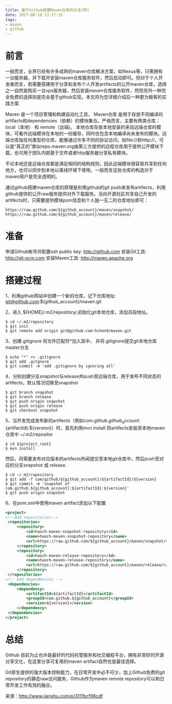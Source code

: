 ```yaml
---
title: 基于Github搭建Maven仓库的方法(转)
date: 2017-08-18 13:17:15
tags:
- maven
- github
---
```

# 前言
一般而言，业界已经有许多成熟的maven仓库解决方案，如Nexus等，只需拥有一台服务器，并下载并安装maven仓库服务软件，然后启动即可。但对于个人开发者而言，若需要搭建用于分享和发布个人开发artifacts的公开maven仓库，选择之一自然是购买一台vps服务器，然后安装maven仓库服务软件，然而另外一种完全免费的选择则是完全基于github实现，本文将为您详细介绍后一种更为极客的实践方案

<!--more-->

Maven 是一个项目管理和构建自动化工具， Maven仓库 是用于存放不同编译的artifacts和dependencies（依赖）的模块集合。严格而言，主要有两类仓库： local（本地） 和 remote（远端)。
本地仓库存放本地安装的来自远端仓库的模块，可看作远端模块在本地的一份缓存，同时也包含本地编译尚未发布的模块。远端仓库指任何类型的仓库，能够通过许多不同的协议访问，如file://和http://，可以是“真正的”类似repo.maven.org由第三方提供的远程仓库用于提供公开模块下载，也可用于团队内部基于文件或者http服务器分享私有模块。

不论本地还是远端仓库都是满足相同的结构规则，因此远端模块很容易共享到任何地方，也可以同步到本地以离线环境下使用。一般而言这些仓库的构造对于maven用户是完全透明的。

通过github搭建maven仓库的原理是利用github的git push来发布artifects，利用github提供的公开raw服务提供对外下载服务。当向开源社区共享自己开发的artifects时，只需要提供模块pom信息和个人独一无二的仓库地址即可：
```
https://raw.github.com/${github_account}/maven/snapshot/
https://raw.github.com/${github_account}/maven/release/
```
# 准备
申请Github帐号并配置ssh public key: http://github.com
安装Git工具: http://git-scm.com
安装Maven工具: http://maven.apache.org

# 搭建过程
1、利用github网站中创建一个新的仓库，记下仓库地址:
git@github.com:${github_account}/maven.git

2、进入 ${HOME}/.m2/repository/,初始化git本地仓库，添加员段地址。
```
$ cd ~/.m2/repository
$ git init
$ git remote add origin git@github.com:hchen9/maven.git
```

3、创建.gitignore 将文件匹配符*加入其中， 并将.gitignore提交git本地仓库master分支
```
$ echo "*" >> .gitignore
$ git add .gitgnore
$ git commit -m 'add .gitignore by ignoring all'
```
4、分别创建分支snapshot与release并push至远端仓库，用于发布不同状态的artifects，默认情况切换至snapshot
```
$ git branch snapshot
$ git branch release
$ git push origin snapshot
$ git push origin release
$ git checkout snapshot
```

5、当开发完成发布新的artifects（例如com.github.${github_account}:${artifactId}:${version}）时，首先利用mvn install 将artifects安装至本地maven仓库中 ~/.m2/repositor
```
$ cd ${project_root}
$ mvn install
```
然后，将需要发布对应版本的artifects所闻提交至本地git仓库中，然后push至对应的分支snapshot 或 release.
```
$ cd ~/.m2/repository
$ git add -f com/github/${github_account}/${artifactId}/${version}
$ git commit -m 'snapshot of com.github.${github_account}:${artifactId}:${version}'
$ git push origin snapshot
```
6、在pom.xml中使用maven artifact添加以下配置
``` xml
<project>
<!--Add repositories-->
 <repositories>
     <repository>
         <id>haoch-maven-snapshot-repository</id>
         <name>haoch-maven-snapshot-repository</name>
         <url>https://raw.github.com/${github_account}/maven/snapshot/</url>
     </repository>
     <repository>
         <id>haoch-maven-release-repository</id>
         <name>haoch-maven-release-repository</name>
         <url>https://raw.github.com/${github_account}/maven/release/</url>
     </repository>
 </repositories>
<!-- Add dependencies -->
 <dependencies>
     <dependency>
         <artifactId>${artifactId}</artifactId>
         <groupId>com.github.${github_account}</groupId>
         <version>${version}</version>
     </dependency>
 </dependencies>
</project>
```

# 总结
Github 目前为止也许是最好的代码托管服务和社交编程平台，拥有非常好的开源分享文化，在这里分享可复用的maven artifact自然也是最佳选择。

Git原生提供的强大版本控制能力，在日常开发中必不可少，加上Github免费的git repository的静态raw访问服务，Github作为maven remote repository可以和日常开发工作有效的融合。


来源：http://www.jianshu.com/p/3111bcf96cdf